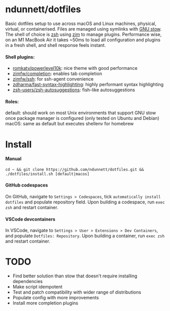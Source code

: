 # ndunnett/dotfiles
Basic dotfiles setup to use across macOS and Linux machines, physical, virtual, or containerised. Files are managed using symlinks with [GNU stow](https://www.gnu.org/software/stow/). The shell of choice is [zsh](https://zsh.sourceforge.io/) using [zim](https://zimfw.sh/) to manage plugins. Performance wise, on an M1 MacBook Air it takes ~50ms to load all configuration and plugins in a fresh shell, and shell response feels instant.

#### Shell plugins:
- [romkatv/powerlevel10k](https://github.com/romkatv/powerlevel10k): nice theme with good performance
- [zimfw/completion](https://github.com/zimfw/completion): enables tab completion
- [zimfw/ssh](https://github.com/zimfw/ssh): for ssh-agent convenience
- [zdharma/fast-syntax-highlighting](https://github.com/zdharma/fast-syntax-highlighting): highly performant syntax highlighting
- [zsh-users/zsh-autosuggestions](https://github.com/zsh-users/zsh-autosuggestions): fish-like autosuggestions

#### Roles:
default: should work on most Unix environments that support GNU stow once package manager is configured (only tested on Ubuntu and Debian)
macOS: same as default but executes shellenv for homebrew

# Install

#### Manual
    cd ~ && git clone https://github.com/ndunnett/dotfiles.git && ./dotfiles/install.sh [default|macos]

#### GitHub codespaces
On GitHub, navigate to `Settings > Codespaces`, tick `automatically install dotfiles` and populate repository field. Upon building a codespace, run `exec zsh` and restart container.

#### VSCode devcontainers
In VSCode, navigate to `Settings > User > Extensions > Dev Containers`, and populate `Dotfiles: Repository`. Upon building a container, run `exec zsh` and restart container.

# TODO
- Find better solution than stow that doesn't require installing dependencies
- Make script idempotent
- Test and patch compatibility with wider range of distributions
- Populate config with more improvements
- Install more completion plugins
